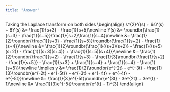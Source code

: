 ```yaml
---
title: "Answer"
---
```


Taking the Laplace transform on both sides
\begin{align}
    s^{2}Y(s) + 6sY(s) + 8Y(s) &= \frac{1}{s+3} - \frac{1}{s+5}\newline
    Y(s) &= \roundbr{\frac{1}{s+3} - \frac{1}{s+5}}\frac{1}{s+2}\frac{1}{s+4}\newline
    &= \frac{1}{2}\roundbr{\frac{1}{s+3} - \frac{1}{s+5}}\roundbr{\frac{1}{s+2} - \frac{1}{s+4}}\newline
    &= \frac{1}{2}\roundbr{\frac{1}{(s+3)(s+2)} - \frac{1}{(s+5)(s+2)} - \frac{1}{(s+3)(s+4)} + \frac{1}{(s+5)(s+4)}}\newline
    &= \frac{1}{2}\roundbr{\frac{1}{s+2} - \frac{1}{s+3} - \frac{1}{3}\roundbr{\frac{1}{s+2} - \frac{1}{s+5}} - \frac{1}{s+3} + \frac{1}{s+4} + \frac{1}{s+4} - \frac{1}{s+5}}\newline
    \implies y &= \frac{1}{2}\roundbr{e^{-2t} - e^{-3t} - \frac{1}{3}\roundbr{e^{-2t} - e^{-5t}} - e^{-3t} + e^{-4t} + e^{-4t} - e^{-5t}}\newline
    &= \frac{1}{3}e^{-5t}\roundbr{e^{3t} - 3e^{2t} + 3e^{t} - 1}\newline
    &= \frac{1}{3}e^{-5t}\roundbr{e^{t} - 1}^{3}
\end{align}
